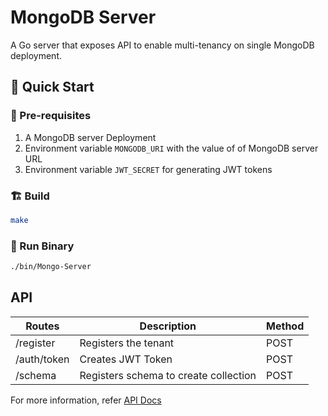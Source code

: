 # MongoDB Server

A Go server that exposes API to enable multi-tenancy on single MongoDB deployment.

## 🐰 Quick Start

### 📄 Pre-requisites

1. A MongoDB server Deployment
2. Environment variable `MONGODB_URI` with the value of of MongoDB server URL
3. Environment variable `JWT_SECRET` for generating JWT tokens

### 🏗️ Build

```bash
make
```

### 🏁 Run Binary

```bash
./bin/Mongo-Server
```

## API
| Routes      | Description                           | Method |
| ----------- | ------------------------------------- | ------ |
| /register   | Registers the tenant                  |POST    |
| /auth/token | Creates JWT Token                     |POST    |
| /schema     | Registers schema to create collection |POST    |

For more information, refer [API Docs](./docs/API.md)